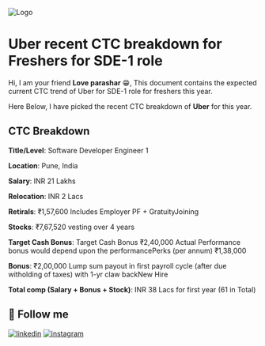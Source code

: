 
![Logo](https://www.luton-airport-guide.co.uk/content/uploads/2016/06/Uber-Logo.png)

# Uber recent CTC breakdown for Freshers for SDE-1 role

Hi, I am your friend **Love parashar** 😁, This document contains the expected current CTC trend of Uber for SDE-1 role for freshers this year.

Here Below, I have picked the recent CTC breakdown of **Uber** for this year.


## CTC Breakdown


**Title/Level**: Software Developer Engineer 1

**Location**: Pune, India

**Salary**: INR 21 Lakhs

**Relocation**: INR 2 Lacs

**Retirals**: ₹1,57,600 Includes Employer PF + GratuityJoining

**Stocks**: ₹7,67,520 vesting over 4 years

**Target Cash Bonus**: Target Cash Bonus ₹2,40,000
Actual Performance bonus would depend upon the performancePerks (per annum) ₹1,38,000

**Bonus**: ₹2,00,000 Lump sum payout in first payroll cycle (after due witholding of taxes) with 1-yr claw backNew Hire

**Total comp (Salary + Bonus + Stock)**: INR 38 Lacs for first year (61 in Total)


## 🔗 Follow me

[![linkedin](https://img.shields.io/badge/linkedin-0A66C2?style=for-the-badge&logo=linkedin&logoColor=white)](https://www.linkedin.com/in/love-parashar-a69965219/)
[![instagram](https://img.shields.io/badge/instagram-f03c15?style=for-the-badge&logo=instagram&logoColor=white)](https://www.instagram.com/loveparashar5116/)
